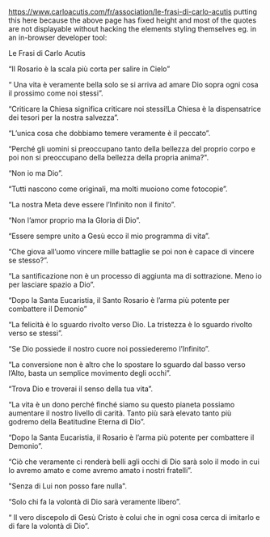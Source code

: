 https://www.carloacutis.com/fr/association/le-frasi-di-carlo-acutis
putting this here because the above page has fixed height and most of the quotes are not displayable without hacking the elements styling themselves eg. in an in-browser developer tool:


Le Frasi di Carlo Acutis

“Il Rosario è la scala più corta per salire in Cielo”

“ Una vita è veramente bella solo se si arriva ad amare Dio sopra ogni cosa il prossimo come noi stessi”.

“Criticare la Chiesa significa criticare noi stessi!La Chiesa è la dispensatrice dei tesori per la nostra salvezza”.

“L’unica cosa che dobbiamo temere veramente è il peccato”.

 “Perché gli uomini si preoccupano tanto della bellezza del proprio corpo e poi non si preoccupano della bellezza della propria anima?".

“Non io ma Dio”.

“Tutti nascono come originali, ma molti muoiono come fotocopie”.

“La nostra Meta deve essere l’Infinito non il finito”.

“Non l’amor proprio ma la Gloria di Dio”.

“Essere sempre unito a Gesù ecco il mio programma di vita”.

“Che giova all’uomo vincere mille battaglie se poi non è capace di vincere se stesso?”.

“La santificazione non è un processo di aggiunta ma di sottrazione. Meno io per lasciare spazio a Dio”.

“Dopo la Santa Eucaristia, il Santo Rosario è l’arma più potente per combattere il Demonio”

“La felicità è lo sguardo rivolto verso Dio. La tristezza è lo sguardo rivolto verso se stessi”.

“Se Dio possiede il nostro cuore noi possiederemo l’Infinito”.

“La conversione non è altro che lo spostare lo sguardo dal basso verso l’Alto, basta un semplice movimento degli occhi”.

“Trova Dio e troverai il senso della tua vita”.

“La vita è un dono perché finché siamo su questo pianeta possiamo aumentare il nostro livello di carità. Tanto più sarà elevato tanto più godremo della Beatitudine Eterna di Dio”.

“Dopo la Santa Eucaristia, il Rosario è l’arma più potente per combattere il Demonio”.

“Ciò che veramente ci renderà belli agli occhi di Dio sarà solo il modo in cui lo avremo amato e come avremo amato i nostri fratelli”.

"Senza di Lui non posso fare nulla".

 “Solo chi fa la volontà di Dio sarà veramente libero”.

“ Il vero discepolo di Gesù Cristo è colui che in ogni cosa cerca di imitarlo e di fare la volontà di Dio”.

